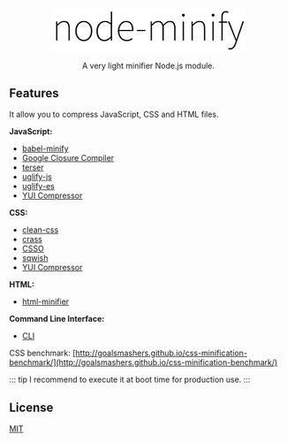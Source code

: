 <div align="center"><img src="../static/node-minify.png" width="348" alt="node-minify"></div>

<p align="center">A very light minifier Node.js module.</p>

## Features

It allow you to compress JavaScript, CSS and HTML files.

**JavaScript:**

- [babel-minify](/compressors/babel-minify.md)
- [Google Closure Compiler](/compressors/gcc.md)
- [terser](/compressors/terser.md)
- [uglify-js](/compressors/uglify-js.md)
- [uglify-es](/compressors/uglify-es.md)
- [YUI Compressor](/compressors/yui.md)

**CSS:**

- [clean-css](/compressors/clean-css.md)
- [crass](/compressors/crass.md)
- [CSSO](/compressors/csso.md)
- [sqwish](/compressors/sqwish.md)
- [YUI Compressor](/compressors/yui.md)

**HTML:**

- [html-minifier](/compressors/html-minifier.md)

**Command Line Interface:**

- [CLI](/cli.md)

CSS benchmark: [http://goalsmashers.github.io/css-minification-benchmark/](http://goalsmashers.github.io/css-minification-benchmark/)

::: tip
I recommend to execute it at boot time for production use.
:::

## License

[MIT](https://github.com/srod/node-minify/blob/master/LICENSE)
